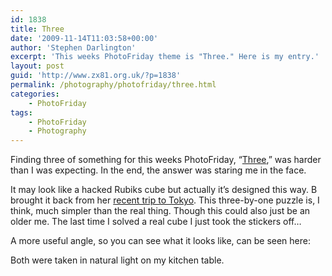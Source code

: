 ```yaml
---
id: 1838
title: Three
date: '2009-11-14T11:03:58+00:00'
author: 'Stephen Darlington'
excerpt: 'This weeks PhotoFriday theme is "Three." Here is my entry.'
layout: post
guid: 'http://www.zx81.org.uk/?p=1838'
permalink: /photography/photofriday/three.html
categories:
    - PhotoFriday
tags:
    - PhotoFriday
    - Photography
---
```


Finding three of something for this weeks PhotoFriday, “[Three](http://www.photofriday.com/archives/challenge/000929.php),” was harder than I was expecting. In the end, the answer was staring me in the face.

It may look like a hacked Rubiks cube but actually it’s designed this way. B brought it back from her [recent trip to Tokyo](http://www.brandarling.com/2009/11/fishy-tokyo.html). This three-by-one puzzle is, I think, much simpler than the real thing. Though this could also just be an older me. The last time I solved a real cube I just took the stickers off…

A more useful angle, so you can see what it looks like, can be seen here:

Both were taken in natural light on my kitchen table.